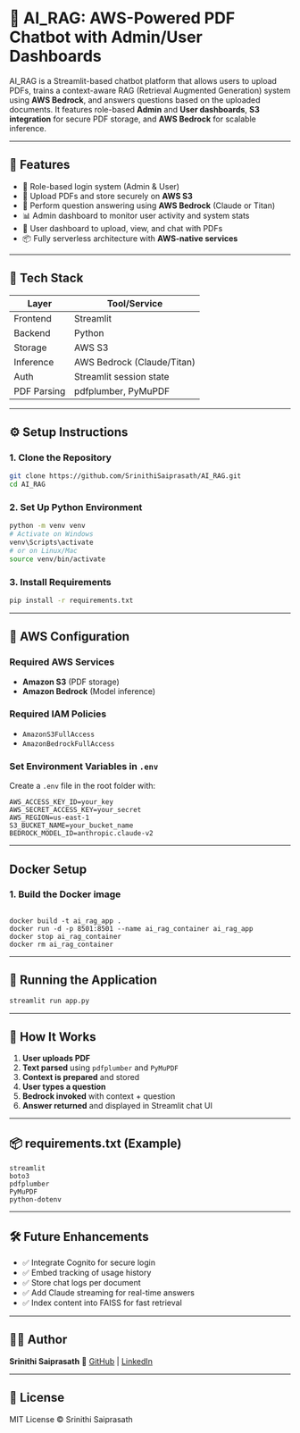 # 📄 AI\_RAG: AWS-Powered PDF Chatbot with Admin/User Dashboards

AI\_RAG is a Streamlit-based chatbot platform that allows users to upload PDFs, trains a context-aware RAG (Retrieval Augmented Generation) system using **AWS Bedrock**, and answers questions based on the uploaded documents. It features role-based **Admin** and **User dashboards**, **S3 integration** for secure PDF storage, and **AWS Bedrock** for scalable inference.

---

## 🧠 Features

* 🔐 Role-based login system (Admin & User)
* 📁 Upload PDFs and store securely on **AWS S3**
* 🧠 Perform question answering using **AWS Bedrock** (Claude or Titan)
* 📊 Admin dashboard to monitor user activity and system stats
* 📄 User dashboard to upload, view, and chat with PDFs
* 📦 Fully serverless architecture with **AWS-native services**

---

## 🧰 Tech Stack

| Layer       | Tool/Service               |
| ----------- | -------------------------- |
| Frontend    | Streamlit                  |
| Backend     | Python                     |
| Storage     | AWS S3                     |
| Inference   | AWS Bedrock (Claude/Titan) |
| Auth        | Streamlit session state    |
| PDF Parsing | pdfplumber, PyMuPDF        |

---

## ⚙️ Setup Instructions

### 1. Clone the Repository

```bash
git clone https://github.com/SrinithiSaiprasath/AI_RAG.git
cd AI_RAG
```

### 2. Set Up Python Environment

```bash
python -m venv venv
# Activate on Windows
venv\Scripts\activate
# or on Linux/Mac
source venv/bin/activate
```

### 3. Install Requirements

```bash
pip install -r requirements.txt
```

---

## 🔐 AWS Configuration

### Required AWS Services

* **Amazon S3** (PDF storage)
* **Amazon Bedrock** (Model inference)

### Required IAM Policies

* `AmazonS3FullAccess`
* `AmazonBedrockFullAccess`

### Set Environment Variables in `.env`

Create a `.env` file in the root folder with:

```env
AWS_ACCESS_KEY_ID=your_key
AWS_SECRET_ACCESS_KEY=your_secret
AWS_REGION=us-east-1
S3_BUCKET_NAME=your_bucket_name
BEDROCK_MODEL_ID=anthropic.claude-v2
```
---

## Docker Setup

### 1. Build the Docker image

```

docker build -t ai_rag_app .
docker run -d -p 8501:8501 --name ai_rag_container ai_rag_app
docker stop ai_rag_container
docker rm ai_rag_container
```

---

## 🚀 Running the Application

```bash
streamlit run app.py
```
---

## 🧠 How It Works

1. **User uploads PDF**
2. **Text parsed** using `pdfplumber` and `PyMuPDF`
3. **Context is prepared** and stored
4. **User types a question**
5. **Bedrock invoked** with context + question
6. **Answer returned** and displayed in Streamlit chat UI


---


## 📦 requirements.txt (Example)

```text
streamlit
boto3
pdfplumber
PyMuPDF
python-dotenv
```

---

## 🛠️ Future Enhancements

* ✅ Integrate Cognito for secure login
* ✅ Embed tracking of usage history
* ✅ Store chat logs per document
* ✅ Add Claude streaming for real-time answers
* ✅ Index content into FAISS for fast retrieval

---

## 👩‍💼 Author

**Srinithi Saiprasath**
🔗 [GitHub](https://github.com/SrinithiSaiprasath) | [LinkedIn](https://linkedin.com/in/srinithisaiprasath)

---

## 📜 License

MIT License © Srinithi Saiprasath
